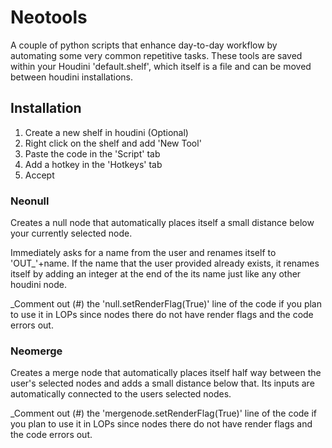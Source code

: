 # Neotools

A couple of python scripts that enhance day-to-day workflow by automating some very common repetitive tasks.
These tools are saved within your Houdini 'default.shelf', which itself is a file and can be moved
between houdini installations.


## Installation
1. Create a new shelf in houdini (Optional)
2. Right click on the shelf and add 'New Tool'
3. Paste the code in the 'Script' tab
4. Add a hotkey in the 'Hotkeys' tab
5. Accept

### Neonull

Creates a null node that automatically places itself a small distance below your currently selected node.

Immediately asks for a name from the user and renames itself to 'OUT_'+name. If the name that the user
provided already exists, it renames itself by adding an integer at the end of the its name
just like any other houdini node.

_Comment out (#) the 'null.setRenderFlag(True)' line of the code if you plan to use it in LOPs since nodes there do not have render flags and the code errors out.


### Neomerge

Creates a merge node that automatically places itself half way between the user's selected nodes and 
adds a small distance below that. Its inputs are automatically connected to the users selected nodes.


_Comment out (#) the 'mergenode.setRenderFlag(True)' line of the code if you plan to use it in LOPs since nodes there do not have render flags and the code errors out.
